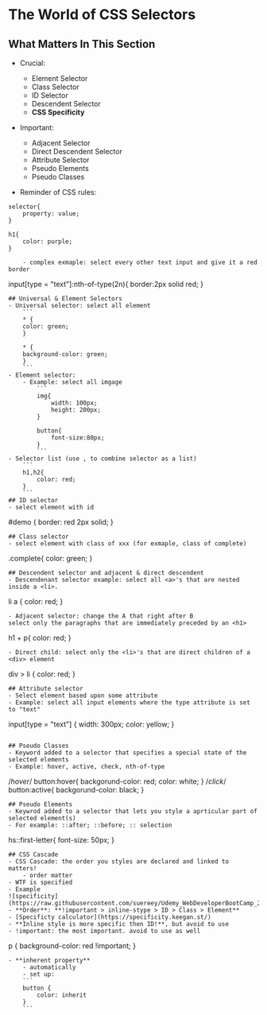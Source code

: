 # The World of CSS Selectors
## What Matters In This Section
- Crucial:
    - Element Selector
    - Class Selector
    - ID Selector
    - Descendent Selector
    - **CSS Specificity**

- Important:
    - Adjacent Selector
    - Direct Descendent Selector
    - Attribute Selector
    - Pseudo Elements 
    - Pseudo Classes

- Reminder of CSS rules:
```
selector{
    property: value;
}

h1{
    color: purple;
}

    - complex exmaple: select every other text input and give it a red border

```
input[type = "text"]:nth-of-type(2n){
    border:2px solid red;
}
```
## Universal & Element Selectors
- Universal selector: select all element
    ```
    * {
    color: green;
    }

    * {
    background-color: green;
    }
    ```
- Element selector:
    - Example: select all imgage
        ```
        img{
            width: 100px;
            height: 200px;
        }

        button{
            font-size:80px;
        }
        ```
- Selector list (use , to combine selector as a list)
    ```
    h1,h2{
        color: red;
    }
    ```
## ID selector
- select element with id 
```
#demo {
  border: red 2px solid;
}
```
## Class selector
- select element with class of xxx (for exmaple, class of complete)
```
.complete{
    color: green;
}
```
## Descendent selector and adjacent & direct descendent
- Descendenant selector example: select all <a>'s that are nested inside a <li>.
```
li a {
    color: red;
}
```
- Adjacent selector: change the A that right after B
select only the paragraphs that are immediately preceded by an <h1>
```
h1 + p{
    color: red;
}
```
- Direct child: select only the <li>'s that are direct children of a <div> element
```
div > li {
    color: red;
}
```
## Attribute selector
- Select element based upon some attribute
- Example: select all input elements where the type attribute is set to "text"
```
input[type = "text"] {
    width: 300px;
    color: yellow;
}
```

## Pseudo Classes
- Keyword added to a selector that specifies a special state of the selected elements
- Example: hover, active, check, nth-of-type
```
/*hover*/
button:hover{
    backgorund-color: red;
    color: white;
}
/*click*/
button:active{
    backgorund-color: black;
}
```
## Pseudo Elements 
- Keywrod added to a selector that lets you style a aprticular part of selected element(s)
- For example: ::after; ::before; :: selection
```
hs::first-letter{
    font-size: 50px;
}
```
## CSS Cascade 
- CSS Cascade: the order you styles are declared and linked to matters!
    - order matter
- WTF is specified
- Example
![specificity](https://raw.githubusercontent.com/suereey/Udemy_WebDeveloperBootCamp_2021_StudyNotes/main/screenshot/6_Specificity.PNG)
- **Order**: **!important > inline-stype > ID > Class > Element**
- [Specificty calculator](https://specificity.keegan.st/)
- **Inline style is more specific then ID!**, but avoid to use
- !important: the most important. avoid to use as well
```
p {
  background-color: red !important;
}
```
- **inherent property**
    - automatically
    - set up:
    ```
    button {
        color: inherit
    }
    ```